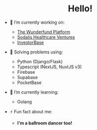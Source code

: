 <h1 align="center">Hello!</h1>

- 🔭 I’m currently working on:
  - [The Wunderfund Platform](https://wunderfund.co)
  - [Sodalis Healthcare Ventures](https://sodalishealth.com)
  - [InvestorBase](https://investorbase.com)

- 💬 Solving problems using:
  - Python (Django/Flask)
  - Typescript (NextJS, NuxtJS v3)
  - Firebase
  - Supabase
  - PocketBase

- 🌱 I’m currently learning:
  - Golang

- ⚡ Fun fact about me:
  - **I'm a ballroom dancer too!**
